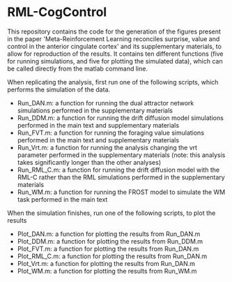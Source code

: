 # RML-CogControl

This repository contains the code for the generation of the figures present in the paper 'Meta-Reinforcement Learning reconciles surprise, value and control in the anterior cingulate cortex' and its supplementary materials, to allow for reproduction of the results. It contains ten different functions (five for running simulations, and five for plotting the simulated data), which can be called directly from the matlab command line.


When replicating the analysis, first run one of the following scripts, which performs the simulation of the data.

- Run_DAN.m: a function for running the dual attractor network simulations performed in the supplementary materials
- Run_DDM.m: a function for running the drift diffusion model simulations performed in the main text and supplementary materials
- Run_FVT.m: a function for running the foraging value simulations performed in the main text and supplementary materials
- Run_Vrt.m: a function for running the analysis changing the vrt parameter performed in the supplementary materials (note: this analysis takes significantly longer than the other analyses)
- Run_RML_C.m: a function for running the drift diffusion model with the RML-C rather than the RML simulations performed in the supplementary materials
- Run_WM.m: a function for running the FROST model to simulate the WM task performed in the main text

When the simulation finishes, run one of the following scripts, to plot the results

- Plot_DAN.m: a function for plotting the results from Run_DAN.m
- Plot_DDM.m: a function for plotting the results from Run_DDM.m
- Plot_FVT.m: a function for plotting the results from Run_DAN.m
- Plot_RML_C.m: a function for plotting the results from Run_DAN.m
- Plot_Vrt.m: a function for plotting the results from Run_DAN.m
- Plot_WM.m: a function for plotting the results from Run_WM.m

